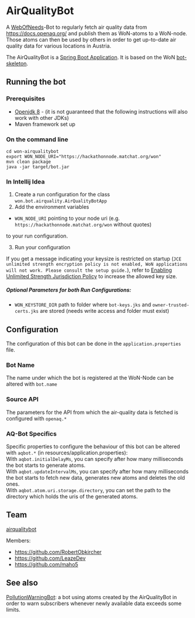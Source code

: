 # AirQualityBot
A [WebOfNeeds](https://github.com/researchstudio-sat/webofneeds)-Bot to regularly fetch air quality data from https://docs.openaq.org/ and publish them as WoN-atoms to a WoN-node.
Those atoms can then be used by others in order to get up-to-date air quality data for various locations in Austria.

The AirQualityBot is a [Spring Boot Application](https://docs.spring.io/spring-boot/docs/current/reference/html/using-boot-running-your-application.html).
It is based on the WoN [bot-skeleton](https://github.com/researchstudio-sat/bot-skeleton).


## Running the bot

### Prerequisites

- [Openjdk 8](https://adoptopenjdk.net/index.html) - (it is not guaranteed that the following instructions will also work with other JDKs)
- Maven framework set up

### On the command line

```
cd won-airqualitybot
export WON_NODE_URI="https://hackathonnode.matchat.org/won"
mvn clean package
java -jar target/bot.jar
```

### In Intellij Idea
1. Create a run configuration for the class `won.bot.airquality.AirQualityBotApp`
2. Add the environment variables

  * `WON_NODE_URI` pointing to your node uri (e.g. `https://hackathonnode.matchat.org/won` without quotes)
  
  to your run configuration.
  
3. Run your configuration

If you get a message indicating your keysize is restricted on startup (`JCE unlimited strength encryption policy is not enabled, WoN applications will not work. Please consult the setup guide.`), refer to [Enabling Unlimited Strength Jurisdiction Policy](https://github.com/open-eid/cdoc4j/wiki/Enabling-Unlimited-Strength-Jurisdiction-Policy) to increase the allowed key size.

##### Optional Parameters for both Run Configurations:
- `WON_KEYSTORE_DIR` path to folder where `bot-keys.jks` and `owner-trusted-certs.jks` are stored (needs write access and folder must exist) 


## Configuration
The configuration of this bot can be done in the `application.properties` file.

### Bot Name
The name under which the bot is registered at the WoN-Node can be altered with `bot.name`

### Source API
The parameters for the API from which the air-quality data is fetched is configured with `openaq.*`

### AQ-Bot Specifics
Specific properties to configure the behaviour of this bot can be altered with `aqbot.*` (in resources/application.properties):<br/>
With `aqbot.initialDelayMs`, you can specify after how many milliseconds the bot starts to generate atoms.<br />
With `aqbot.updateIntervalMs`, you can specify after how many milliseconds the bot starts to fetch new data, generates new atoms and deletes the old ones.<br/>
With `aqbot.atom.uri.storage.directory`, you can set the path to the directory which holds the uris of the generated atoms.<br/>


## Team
[airqualitybot](https://github.com/orgs/WoN-Hackathon-2019/teams/airqualitybot)

Members:
* https://github.com/RobertObkircher
* https://github.com/LeazeDev
* https://github.com/maho5


## See also
[PollutionWarningBot](https://github.com/WoN-Hackathon-2019/won-pollutionwarningbot): a bot using atoms created by the AirQualityBot in order to warn subscribers whenever newly available data exceeds some limits.
